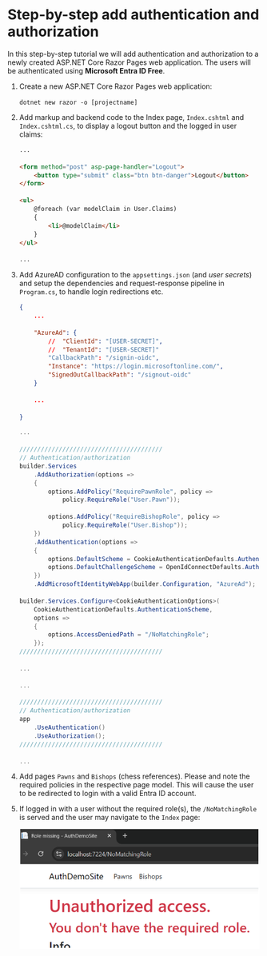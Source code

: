 # Step-by-step add authentication and authorization
In this step-by-step tutorial we will add authentication and authorization to a newly created ASP.NET Core Razor Pages web application. 
The users will be authenticated using **Microsoft Entra ID Free**.

1. Create a new ASP.NET Core Razor Pages web application:

    `dotnet new razor -o [projectname]`

2. Add markup and backend code to the Index page, `Index.cshtml` and `Index.cshtml.cs`, to display a logout button and the logged in user claims:
    ```html
    ...

    <form method="post" asp-page-handler="Logout">
        <button type="submit" class="btn btn-danger">Logout</button>
    </form>

    <ul>
        @foreach (var modelClaim in User.Claims)
        {
            <li>@modelClaim</li>
        }
    </ul>
    
    ...
    ```

3. Add AzureAD configuration to the `appsettings.json` (and *user secrets*) and setup the dependencies and request-response pipeline in `Program.cs`, to handle login redirections etc.

    ```json
    {
        ...
        
        "AzureAd": {
            //  "ClientId": "[USER-SECRET]",
            //  "TenantId": "[USER-SECRET]"
            "CallbackPath": "/signin-oidc",
            "Instance": "https://login.microsoftonline.com/",
            "SignedOutCallbackPath": "/signout-oidc"
        }

        ...

    }
    ```

    ```csharp
    ...

    ////////////////////////////////////////
    // Authentication/authorization
    builder.Services
        .AddAuthorization(options =>
        {
            options.AddPolicy("RequirePawnRole", policy =>
                policy.RequireRole("User.Pawn"));

            options.AddPolicy("RequireBishopRole", policy =>
                policy.RequireRole("User.Bishop"));
        })
        .AddAuthentication(options =>
        {
            options.DefaultScheme = CookieAuthenticationDefaults.AuthenticationScheme;
            options.DefaultChallengeScheme = OpenIdConnectDefaults.AuthenticationScheme;
        })
        .AddMicrosoftIdentityWebApp(builder.Configuration, "AzureAd");

    builder.Services.Configure<CookieAuthenticationOptions>(
        CookieAuthenticationDefaults.AuthenticationScheme,
        options =>
        {
            options.AccessDeniedPath = "/NoMatchingRole";
        });
    ////////////////////////////////////////

    ...
    
    ...

    ////////////////////////////////////////
    // Authentication/authorization
    app
        .UseAuthentication()
        .UseAuthorization();
    ////////////////////////////////////////

    ...
    ```

4. Add pages `Pawns` and `Bishops` (chess references). Please and note the required policies in the respective page model. This will cause the user to be redirected to login with a valid Entra ID account.

5. If logged in with a user without the required role(s), the `/NoMatchingRole` is served and the user may navigate to the `Index` page:

    ![alt text](nomatchingrole.png)